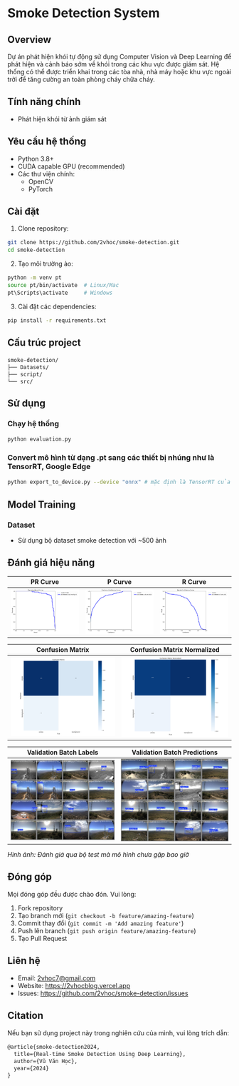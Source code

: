 # Smoke Detection System

## Overview
Dự án phát hiện khói tự động sử dụng Computer Vision và Deep Learning để phát hiện và cảnh báo sớm về khói trong các khu vực được giám sát. Hệ thống có thể được triển khai trong các tòa nhà, nhà máy hoặc khu vực ngoài trời để tăng cường an toàn phòng cháy chữa cháy.

## Tính năng chính
- Phát hiện khói từ ảnh giám sát


## Yêu cầu hệ thống
- Python 3.8+
- CUDA capable GPU (recommended)
- Các thư viện chính:
  - OpenCV
  - PyTorch

## Cài đặt
1. Clone repository:
```bash
git clone https://github.com/2vhoc/smoke-detection.git
cd smoke-detection
```

2. Tạo môi trường ảo:
```bash
python -m venv pt
source pt/bin/activate  # Linux/Mac
pt\Scripts\activate     # Windows
```

3. Cài đặt các dependencies:
```bash
pip install -r requirements.txt
```



## Cấu trúc project
```
smoke-detection/
├── Datasets/                    
├── script/                         
└── src/         

```
## Sử dụng

### Chạy hệ thống
```bash
python evaluation.py
```
### Convert mô hình từ dạng .pt sang các thiết bị nhúng như là TensorRT, Google Edge

```bash
python export_to_device.py --device "onnx" # mặc định là TensorRT của Nvidia
```





## Model Training

### Dataset
- Sử dụng bộ dataset smoke detection với ~500 ảnh


## Đánh giá hiệu năng
| PR Curve | P Curve | R Curve |
|----------|---------|---------|
| ![PR Curve](https://raw.githubusercontent.com/2vhoc/smoke-detection/main/script/runs/detect/val4/PR_curve.png) | ![P Curve](https://raw.githubusercontent.com/2vhoc/smoke-detection/main/script/runs/detect/val4/P_curve.png) | ![R Curve](https://raw.githubusercontent.com/2vhoc/smoke-detection/main/script/runs/detect/val4/R_curve.png) |

| Confusion Matrix | Confusion Matrix Normalized |
|------------------|-----------------------------|
| ![Confusion Matrix](https://raw.githubusercontent.com/2vhoc/smoke-detection/main/script/runs/detect/val4/confusion_matrix.png) | ![Confusion Matrix Normalized](https://raw.githubusercontent.com/2vhoc/smoke-detection/main/script/runs/detect/val4/confusion_matrix_normalized.png) |

| Validation Batch Labels | Validation Batch Predictions |
|--------------------------|------------------------------|
| ![Val Batch Labels](https://raw.githubusercontent.com/2vhoc/smoke-detection/main/script/runs/detect/val4/val_batch2_labels.jpg) | ![Val Batch Predictions](https://raw.githubusercontent.com/2vhoc/smoke-detection/main/script/runs/detect/val4/val_batch0_pred.jpg) |

*Hình ảnh: Đánh giá qua bộ test mà mô hình chưa gặp bao giờ*

## Đóng góp
Mọi đóng góp đều được chào đón. Vui lòng:
1. Fork repository
2. Tạo branch mới (`git checkout -b feature/amazing-feature`)
3. Commit thay đổi (`git commit -m 'Add amazing feature'`)
4. Push lên branch (`git push origin feature/amazing-feature`)
5. Tạo Pull Request


## Liên hệ
- Email: 2vhoc7@gmail.com
- Website: https://2vhocblog.vercel.app
- Issues: https://github.com/2vhoc/smoke-detection/issues

## Citation
Nếu bạn sử dụng project này trong nghiên cứu của mình, vui lòng trích dẫn:
```
@article{smoke-detection2024,
  title={Real-time Smoke Detection Using Deep Learning},
  author={Vũ Văn Học},
  year={2024}
}
```
